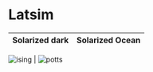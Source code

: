 # Latsim

Solarized dark             |  Solarized Ocean
:-------------------------:|:-------------------------:
![ising]("https://user-images.githubusercontent.com/49154901/113190011-26c4a480-925c-11eb-947d-e07a9a173c70.png")
  |  ![potts]("https://user-images.githubusercontent.com/49154901/113180001-87e67b00-9250-11eb-99c8-26eca989bf41.png")
